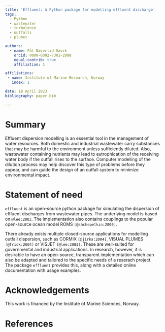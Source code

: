 ```yaml
---
title: 'Effluent: A Python package for modelling effluent discharge'
tags:
  - Python
  - wastewater
  - turbulence
  - outfalls
  - plumes

authors:
  - name: Pål Næverlid Sævik
    orcid: 0000-0002-7301-2008
    equal-contrib: true
    affiliation: 1

affiliations:
 - name: Institute of Marine Research, Norway
   index: 1

date: 18 April 2023
bibliography: paper.bib

---
```


# Summary

Effluent dispersion modelling is an essential tool in the management of water
resources. Both domestic and industrial wastewater carry substances that may
be harmful to the environment unless sufficiently diluted. Also, 
wastewater containing nutrients may lead to eutrophication of the receiving
water body if the outfall rises to the surface. Computer modelling of the
dilution process may help discover this type of problems before they appear,
and can guide the design of an outfall system to minimize environmental
impact.

# Statement of need

`effluent` is an open-source python package for simulating the dispersion of
effluent discharges from wastewater pipes. The underlying model is based on
`@lee:2003`. The implementation also contains couplings to the popular
open-source ocean model ROMS `[@shchepetkin:2005]`.

There already exists multiple closed-source applications for modelling outfall
dispersion, such as CORMIX `[@jirka:2004]`, VISUAL PLUMES `[@frick:2004]`
or VISJET `[@lee:2003]`. These are well-suited for governmental and industrial
applications. In research, however, it is desirable to have an open-source,
transparent implementation which can also be adapted and tailored to the
specific needs of a reserach project. The package `effluent` provides this,
along with a detailed online documentation with usage examples.

# Acknowledgements

This work is financed by the Institute of Marine Sciences, Norway.

# References
